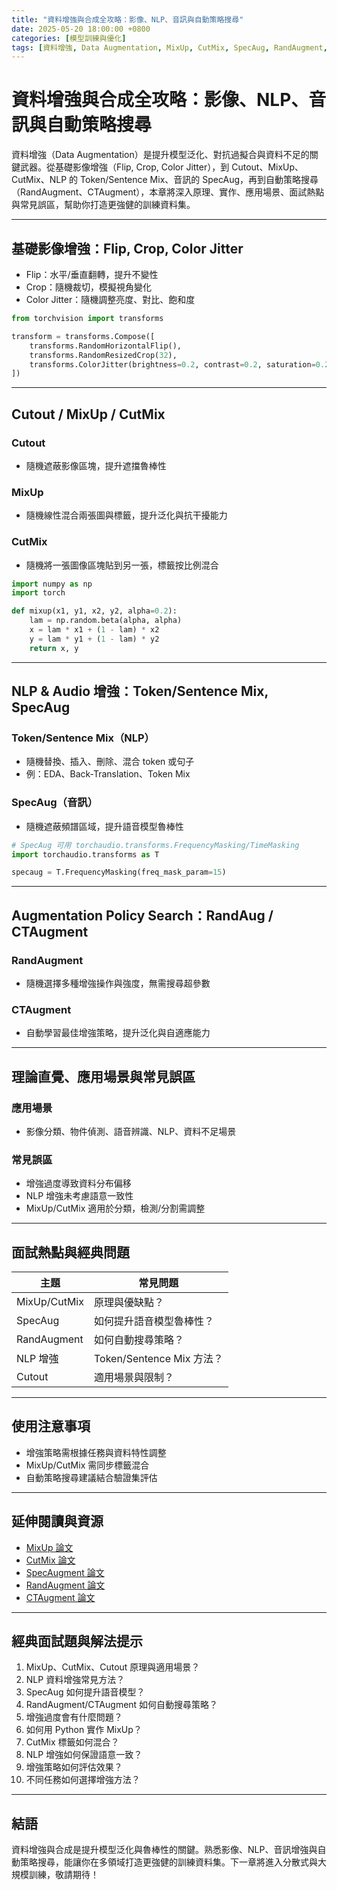 ```yaml
---
title: "資料增強與合成全攻略：影像、NLP、音訊與自動策略搜尋"
date: 2025-05-20 18:00:00 +0800
categories: [模型訓練與優化]
tags: [資料增強, Data Augmentation, MixUp, CutMix, SpecAug, RandAugment, CTAugment, NLP, Audio]
---
```


# 資料增強與合成全攻略：影像、NLP、音訊與自動策略搜尋

資料增強（Data Augmentation）是提升模型泛化、對抗過擬合與資料不足的關鍵武器。從基礎影像增強（Flip, Crop, Color Jitter），到 Cutout、MixUp、CutMix、NLP 的 Token/Sentence Mix、音訊的 SpecAug，再到自動策略搜尋（RandAugment、CTAugment），本章將深入原理、實作、應用場景、面試熱點與常見誤區，幫助你打造更強健的訓練資料集。

---

## 基礎影像增強：Flip, Crop, Color Jitter

- Flip：水平/垂直翻轉，提升不變性
- Crop：隨機裁切，模擬視角變化
- Color Jitter：隨機調整亮度、對比、飽和度

```python
from torchvision import transforms

transform = transforms.Compose([
    transforms.RandomHorizontalFlip(),
    transforms.RandomResizedCrop(32),
    transforms.ColorJitter(brightness=0.2, contrast=0.2, saturation=0.2)
])
```

---

## Cutout / MixUp / CutMix

### Cutout

- 隨機遮蔽影像區塊，提升遮擋魯棒性

### MixUp

- 隨機線性混合兩張圖與標籤，提升泛化與抗干擾能力

### CutMix

- 隨機將一張圖像區塊貼到另一張，標籤按比例混合

```python
import numpy as np
import torch

def mixup(x1, y1, x2, y2, alpha=0.2):
    lam = np.random.beta(alpha, alpha)
    x = lam * x1 + (1 - lam) * x2
    y = lam * y1 + (1 - lam) * y2
    return x, y
```

---

## NLP & Audio 增強：Token/Sentence Mix, SpecAug

### Token/Sentence Mix（NLP）

- 隨機替換、插入、刪除、混合 token 或句子
- 例：EDA、Back-Translation、Token Mix

### SpecAug（音訊）

- 隨機遮蔽頻譜區域，提升語音模型魯棒性

```python
# SpecAug 可用 torchaudio.transforms.FrequencyMasking/TimeMasking
import torchaudio.transforms as T

specaug = T.FrequencyMasking(freq_mask_param=15)
```

---

## Augmentation Policy Search：RandAug / CTAugment

### RandAugment

- 隨機選擇多種增強操作與強度，無需搜尋超參數

### CTAugment

- 自動學習最佳增強策略，提升泛化與自適應能力

---

## 理論直覺、應用場景與常見誤區

### 應用場景

- 影像分類、物件偵測、語音辨識、NLP、資料不足場景

### 常見誤區

- 增強過度導致資料分布偏移
- NLP 增強未考慮語意一致性
- MixUp/CutMix 適用於分類，檢測/分割需調整

---

## 面試熱點與經典問題

| 主題         | 常見問題 |
|--------------|----------|
| MixUp/CutMix | 原理與優缺點？ |
| SpecAug      | 如何提升語音模型魯棒性？ |
| RandAugment  | 如何自動搜尋策略？ |
| NLP 增強     | Token/Sentence Mix 方法？ |
| Cutout       | 適用場景與限制？ |

---

## 使用注意事項

* 增強策略需根據任務與資料特性調整
* MixUp/CutMix 需同步標籤混合
* 自動策略搜尋建議結合驗證集評估

---

## 延伸閱讀與資源

* [MixUp 論文](https://arxiv.org/abs/1710.09412)
* [CutMix 論文](https://arxiv.org/abs/1905.04899)
* [SpecAugment 論文](https://arxiv.org/abs/1904.08779)
* [RandAugment 論文](https://arxiv.org/abs/1909.13719)
* [CTAugment 論文](https://arxiv.org/abs/1805.09501)

---

## 經典面試題與解法提示

1. MixUp、CutMix、Cutout 原理與適用場景？
2. NLP 資料增強常見方法？
3. SpecAug 如何提升語音模型？
4. RandAugment/CTAugment 如何自動搜尋策略？
5. 增強過度會有什麼問題？
6. 如何用 Python 實作 MixUp？
7. CutMix 標籤如何混合？
8. NLP 增強如何保證語意一致？
9. 增強策略如何評估效果？
10. 不同任務如何選擇增強方法？

---

## 結語

資料增強與合成是提升模型泛化與魯棒性的關鍵。熟悉影像、NLP、音訊增強與自動策略搜尋，能讓你在多領域打造更強健的訓練資料集。下一章將進入分散式與大規模訓練，敬請期待！
